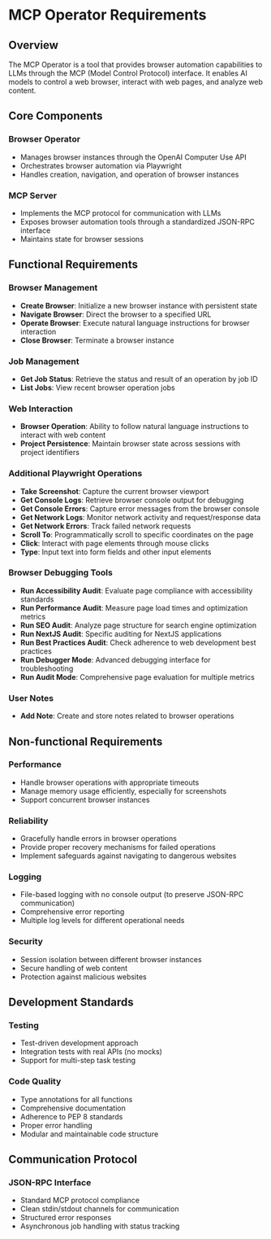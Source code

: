 # MCP Operator Requirements

## Overview
The MCP Operator is a tool that provides browser automation capabilities to LLMs through the MCP (Model Control Protocol) interface. It enables AI models to control a web browser, interact with web pages, and analyze web content.

## Core Components

### Browser Operator
- Manages browser instances through the OpenAI Computer Use API
- Orchestrates browser automation via Playwright
- Handles creation, navigation, and operation of browser instances

### MCP Server
- Implements the MCP protocol for communication with LLMs
- Exposes browser automation tools through a standardized JSON-RPC interface
- Maintains state for browser sessions

## Functional Requirements

### Browser Management
- **Create Browser**: Initialize a new browser instance with persistent state
- **Navigate Browser**: Direct the browser to a specified URL
- **Operate Browser**: Execute natural language instructions for browser interaction
- **Close Browser**: Terminate a browser instance

### Job Management
- **Get Job Status**: Retrieve the status and result of an operation by job ID
- **List Jobs**: View recent browser operation jobs

### Web Interaction
- **Browser Operation**: Ability to follow natural language instructions to interact with web content
- **Project Persistence**: Maintain browser state across sessions with project identifiers

### Additional Playwright Operations
- **Take Screenshot**: Capture the current browser viewport
- **Get Console Logs**: Retrieve browser console output for debugging
- **Get Console Errors**: Capture error messages from the browser console
- **Get Network Logs**: Monitor network activity and request/response data
- **Get Network Errors**: Track failed network requests
- **Scroll To**: Programmatically scroll to specific coordinates on the page
- **Click**: Interact with page elements through mouse clicks
- **Type**: Input text into form fields and other input elements

### Browser Debugging Tools
- **Run Accessibility Audit**: Evaluate page compliance with accessibility standards
- **Run Performance Audit**: Measure page load times and optimization metrics
- **Run SEO Audit**: Analyze page structure for search engine optimization
- **Run NextJS Audit**: Specific auditing for NextJS applications
- **Run Best Practices Audit**: Check adherence to web development best practices
- **Run Debugger Mode**: Advanced debugging interface for troubleshooting
- **Run Audit Mode**: Comprehensive page evaluation for multiple metrics

### User Notes
- **Add Note**: Create and store notes related to browser operations

## Non-functional Requirements

### Performance
- Handle browser operations with appropriate timeouts
- Manage memory usage efficiently, especially for screenshots
- Support concurrent browser instances

### Reliability
- Gracefully handle errors in browser operations
- Provide proper recovery mechanisms for failed operations
- Implement safeguards against navigating to dangerous websites

### Logging
- File-based logging with no console output (to preserve JSON-RPC communication)
- Comprehensive error reporting
- Multiple log levels for different operational needs

### Security
- Session isolation between different browser instances
- Secure handling of web content
- Protection against malicious websites

## Development Standards

### Testing
- Test-driven development approach
- Integration tests with real APIs (no mocks)
- Support for multi-step task testing

### Code Quality
- Type annotations for all functions
- Comprehensive documentation
- Adherence to PEP 8 standards
- Proper error handling
- Modular and maintainable code structure

## Communication Protocol

### JSON-RPC Interface
- Standard MCP protocol compliance
- Clean stdin/stdout channels for communication
- Structured error responses
- Asynchronous job handling with status tracking